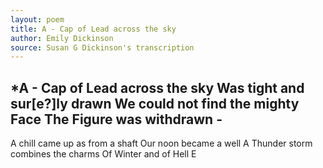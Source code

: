 ```yaml
---
layout: poem
title: A - Cap of Lead across the sky
author: Emily Dickinson
source: Susan G Dickinson's transcription
---
```


*A - Cap of Lead across
   the sky
Was tight and sur[e?]ly drawn
We could not find the mighty
   Face
The Figure was withdrawn -
---
A chill came up as from
   a shaft
Our noon became a well
A Thunder storm combines the
   charms
Of Winter and of Hell
E
